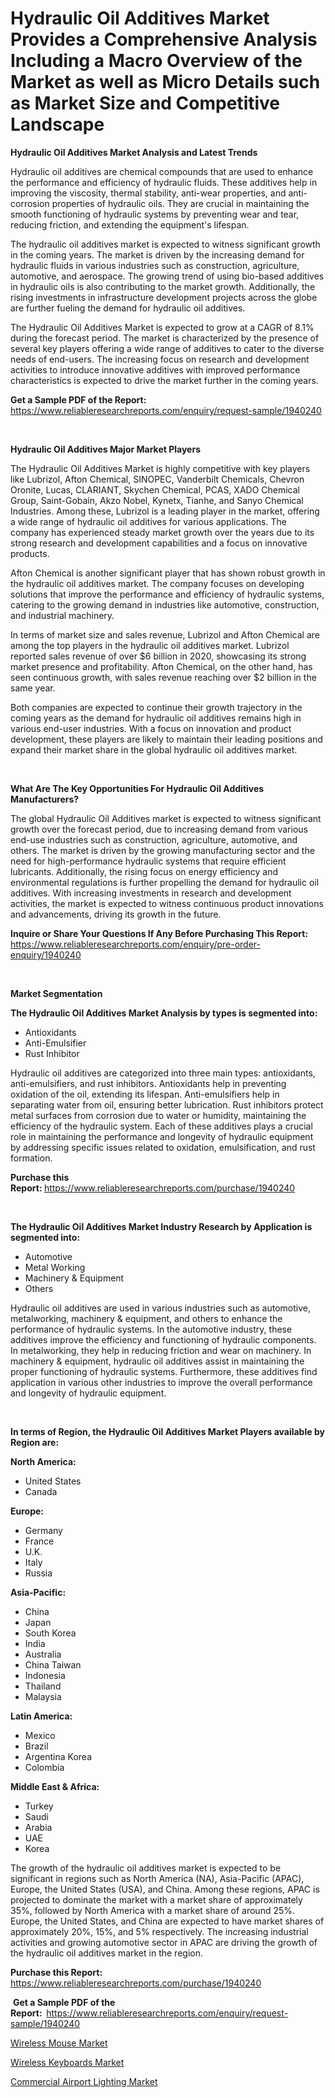 <p><h1>Hydraulic Oil Additives Market Provides a Comprehensive Analysis Including a Macro Overview of the Market as well as Micro Details such as Market Size and Competitive Landscape</h1></p><p><strong>Hydraulic Oil Additives Market Analysis and Latest Trends</strong></p>
<p><p>Hydraulic oil additives are chemical compounds that are used to enhance the performance and efficiency of hydraulic fluids. These additives help in improving the viscosity, thermal stability, anti-wear properties, and anti-corrosion properties of hydraulic oils. They are crucial in maintaining the smooth functioning of hydraulic systems by preventing wear and tear, reducing friction, and extending the equipment's lifespan.</p><p>The hydraulic oil additives market is expected to witness significant growth in the coming years. The market is driven by the increasing demand for hydraulic fluids in various industries such as construction, agriculture, automotive, and aerospace. The growing trend of using bio-based additives in hydraulic oils is also contributing to the market growth. Additionally, the rising investments in infrastructure development projects across the globe are further fueling the demand for hydraulic oil additives.</p><p>The Hydraulic Oil Additives Market is expected to grow at a CAGR of 8.1% during the forecast period. The market is characterized by the presence of several key players offering a wide range of additives to cater to the diverse needs of end-users. The increasing focus on research and development activities to introduce innovative additives with improved performance characteristics is expected to drive the market further in the coming years.</p></p>
<p><strong>Get a Sample PDF of the Report:&nbsp;</strong> <a href="https://www.reliableresearchreports.com/enquiry/request-sample/1940240">https://www.reliableresearchreports.com/enquiry/request-sample/1940240</a></p>
<p>&nbsp;</p>
<p><strong>Hydraulic Oil Additives Major Market Players</strong></p>
<p><p>The Hydraulic Oil Additives Market is highly competitive with key players like Lubrizol, Afton Chemical, SINOPEC, Vanderbilt Chemicals, Chevron Oronite, Lucas, CLARIANT, Skychen Chemical, PCAS, XADO Chemical Group, Saint-Gobain, Akzo Nobel, Kynetx, Tianhe, and Sanyo Chemical Industries. Among these, Lubrizol is a leading player in the market, offering a wide range of hydraulic oil additives for various applications. The company has experienced steady market growth over the years due to its strong research and development capabilities and a focus on innovative products.</p><p>Afton Chemical is another significant player that has shown robust growth in the hydraulic oil additives market. The company focuses on developing solutions that improve the performance and efficiency of hydraulic systems, catering to the growing demand in industries like automotive, construction, and industrial machinery.</p><p>In terms of market size and sales revenue, Lubrizol and Afton Chemical are among the top players in the hydraulic oil additives market. Lubrizol reported sales revenue of over $6 billion in 2020, showcasing its strong market presence and profitability. Afton Chemical, on the other hand, has seen continuous growth, with sales revenue reaching over $2 billion in the same year.</p><p>Both companies are expected to continue their growth trajectory in the coming years as the demand for hydraulic oil additives remains high in various end-user industries. With a focus on innovation and product development, these players are likely to maintain their leading positions and expand their market share in the global hydraulic oil additives market.</p></p>
<p>&nbsp;</p>
<p><strong>What Are The Key Opportunities For Hydraulic Oil Additives Manufacturers?</strong></p>
<p><p>The global Hydraulic Oil Additives market is expected to witness significant growth over the forecast period, due to increasing demand from various end-use industries such as construction, agriculture, automotive, and others. The market is driven by the growing manufacturing sector and the need for high-performance hydraulic systems that require efficient lubricants. Additionally, the rising focus on energy efficiency and environmental regulations is further propelling the demand for hydraulic oil additives. With increasing investments in research and development activities, the market is expected to witness continuous product innovations and advancements, driving its growth in the future.</p></p>
<p><strong>Inquire or Share Your Questions If Any Before Purchasing This Report:</strong> <a href="https://www.reliableresearchreports.com/enquiry/pre-order-enquiry/1940240">https://www.reliableresearchreports.com/enquiry/pre-order-enquiry/1940240</a></p>
<p>&nbsp;</p>
<p><strong>Market Segmentation</strong></p>
<p><strong>The Hydraulic Oil Additives Market Analysis by types is segmented into:</strong></p>
<p><ul><li>Antioxidants</li><li>Anti-Emulsifier</li><li>Rust Inhibitor</li></ul></p>
<p><p>Hydraulic oil additives are categorized into three main types: antioxidants, anti-emulsifiers, and rust inhibitors. Antioxidants help in preventing oxidation of the oil, extending its lifespan. Anti-emulsifiers help in separating water from oil, ensuring better lubrication. Rust inhibitors protect metal surfaces from corrosion due to water or humidity, maintaining the efficiency of the hydraulic system. Each of these additives plays a crucial role in maintaining the performance and longevity of hydraulic equipment by addressing specific issues related to oxidation, emulsification, and rust formation.</p></p>
<p><strong>Purchase this Report:&nbsp;</strong><a href="https://www.reliableresearchreports.com/purchase/1940240">https://www.reliableresearchreports.com/purchase/1940240</a></p>
<p>&nbsp;</p>
<p><strong>The Hydraulic Oil Additives Market Industry Research by Application is segmented into:</strong></p>
<p><ul><li>Automotive</li><li>Metal Working</li><li>Machinery & Equipment</li><li>Others</li></ul></p>
<p><p>Hydraulic oil additives are used in various industries such as automotive, metalworking, machinery & equipment, and others to enhance the performance of hydraulic systems. In the automotive industry, these additives improve the efficiency and functioning of hydraulic components. In metalworking, they help in reducing friction and wear on machinery. In machinery & equipment, hydraulic oil additives assist in maintaining the proper functioning of hydraulic systems. Furthermore, these additives find application in various other industries to improve the overall performance and longevity of hydraulic equipment.</p></p>
<p>&nbsp;</p>
<p><strong>In terms of Region, the Hydraulic Oil Additives Market Players available by Region are:</strong></p>
<p>
    <p> <strong> North America: </strong>
        <ul>
            <li>United States</li>
            <li>Canada</li>
        </ul>
        </p> 
    <p> <strong> Europe: </strong>
        <ul>
            <li>Germany</li>
            <li>France</li>
            <li>U.K.</li>
            <li>Italy</li>
            <li>Russia</li>
        </ul>
        </p> 
    <p> <strong> Asia-Pacific: </strong>
        <ul>
            <li>China</li>
            <li>Japan</li>
            <li>South Korea</li>
            <li>India</li>
            <li>Australia</li>
            <li>China Taiwan</li>
            <li>Indonesia</li>
            <li>Thailand</li>
            <li>Malaysia</li>
        </ul>
        </p> 
    <p> <strong> Latin America: </strong>
        <ul>
            <li>Mexico</li>
            <li>Brazil</li>
            <li>Argentina Korea</li>
            <li>Colombia</li>
        </ul>
        </p> 
    <p> <strong> Middle East & Africa: </strong>
        <ul>
            <li>Turkey</li>
            <li>Saudi</li>
            <li>Arabia</li>
            <li>UAE</li>
            <li>Korea</li>
        </ul>
    </p>
    </p>
<p><p>The growth of the hydraulic oil additives market is expected to be significant in regions such as North America (NA), Asia-Pacific (APAC), Europe, the United States (USA), and China. Among these regions, APAC is projected to dominate the market with a market share of approximately 35%, followed by North America with a market share of around 25%. Europe, the United States, and China are expected to have market shares of approximately 20%, 15%, and 5% respectively. The increasing industrial activities and growing automotive sector in APAC are driving the growth of the hydraulic oil additives market in the region.</p></p>
<p><strong>Purchase this Report: </strong><a href="https://www.reliableresearchreports.com/purchase/1940240">https://www.reliableresearchreports.com/purchase/1940240</a></p>
<p>&nbsp;<strong>Get a Sample PDF of the Report:&nbsp;&nbsp;</strong><a href="https://www.reliableresearchreports.com/enquiry/request-sample/1940240">https://www.reliableresearchreports.com/enquiry/request-sample/1940240</a></p>
<p><strong></strong></p>
<p><p><a href="https://github.com/yemakinde/Market-Research-Report-List-1/blob/main/wireless-mouse-market.md">Wireless Mouse Market</a></p><p><a href="https://github.com/jsmusil/Market-Research-Report-List-2/blob/main/wireless-keyboards-market.md">Wireless Keyboards Market</a></p><p><a href="https://github.com/bmorecock/Market-Research-Report-List-2/blob/main/commercial-airport-lighting-market.md">Commercial Airport Lighting Market</a></p></p>